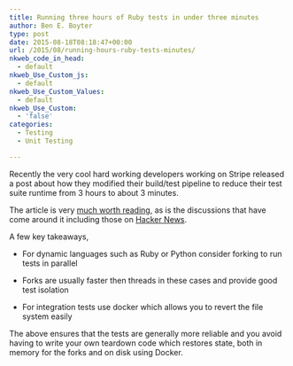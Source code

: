 ```yaml
---
title: Running three hours of Ruby tests in under three minutes
author: Ben E. Boyter
type: post
date: 2015-08-18T08:18:47+00:00
url: /2015/08/running-hours-ruby-tests-minutes/
nkweb_code_in_head:
  - default
nkweb_Use_Custom_js:
  - default
nkweb_Use_Custom_Values:
  - default
nkweb_Use_Custom:
  - 'false'
categories:
  - Testing
  - Unit Testing

---
```

Recently the very cool hard working developers working on Stripe released a post about how they modified their build/test pipeline to reduce their test suite runtime from 3 hours to about 3 minutes.

The article is very [much worth reading][1], as is the discussions that have come around it including those on [Hacker News][2].

A few key takeaways,

* For dynamic languages such as Ruby or Python consider forking to run tests in parallel
  
* Forks are usually faster then threads in these cases and provide good test isolation
  
* For integration tests use docker which allows you to revert the file system easily

The above ensures that the tests are generally more reliable and you avoid having to write your own teardown code which restores state, both in memory for the forks and on disk using Docker.

 [1]: https://stripe.com/blog/distributed-ruby-testing
 [2]: https://news.ycombinator.com/item?id=10055342